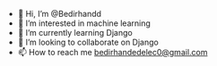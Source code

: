 - 👋 Hi, I’m @Bedirhandd
- 👀 I’m interested in machine learning
- 🌱 I’m currently learning Django 
- 💞️ I’m looking to collaborate on Django
- 📫 How to reach me bedirhandedelec0@gmail.com

<!---
Bedirhandd/Bedirhandd is a ✨ special ✨ repository because its `README.md` (this file) appears on your GitHub profile.
You can click the Preview link to take a look at your changes.
--->
